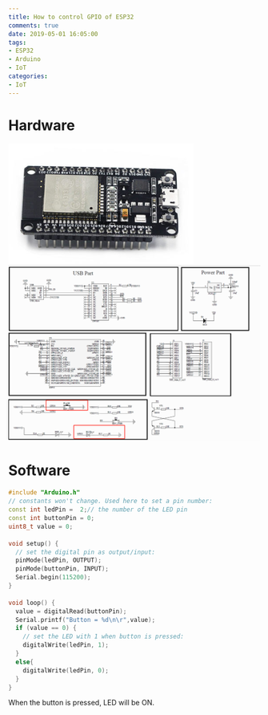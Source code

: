 ```yaml
---
title: How to control GPIO of ESP32
comments: true
date: 2019-05-01 16:05:00
tags:
- ESP32
- Arduino
- IoT
categories:
- IoT
---
```

# Hardware
![](/image/ESP32.jpg)
![](/image/GPIO.jpg)
# Software
```C++
#include "Arduino.h"
// constants won't change. Used here to set a pin number:
const int ledPin =  2;// the number of the LED pin
const int buttonPin = 0;
uint8_t value = 0;

void setup() {
  // set the digital pin as output/input:
  pinMode(ledPin, OUTPUT);
  pinMode(buttonPin, INPUT);
  Serial.begin(115200);
}

void loop() {
  value = digitalRead(buttonPin);
  Serial.printf("Button = %d\n\r",value);
  if (value == 0) {
    // set the LED with 1 when button is pressed:
    digitalWrite(ledPin, 1);
  }
  else{
    digitalWrite(ledPin, 0);
  } 
}
```
When the button is pressed, LED will be ON.
